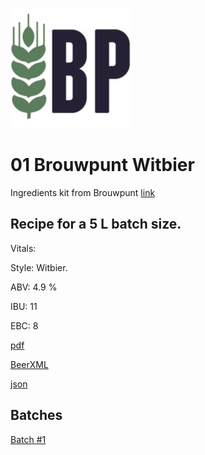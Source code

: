 ![logo](./01_Brouwpunt_Witbier.jpeg)

# 01 Brouwpunt Witbier

Ingredients kit from Brouwpunt [link](https://brouwpunt.nl/product/brouwpunt-wit-2/)

## Recipe for a 5 L batch size.

Vitals:

Style: Witbier.

ABV: 4.9 %

IBU: 11

EBC: 8

[pdf](./01_Brouwpunt_Witbier.pdf)

[BeerXML](./01_Brouwpunt_Witbier.xml)

[json](./01_Brouwpunt_Witbier.json)

## Batches

[Batch #1](../../batches/batch_1/README.md)
